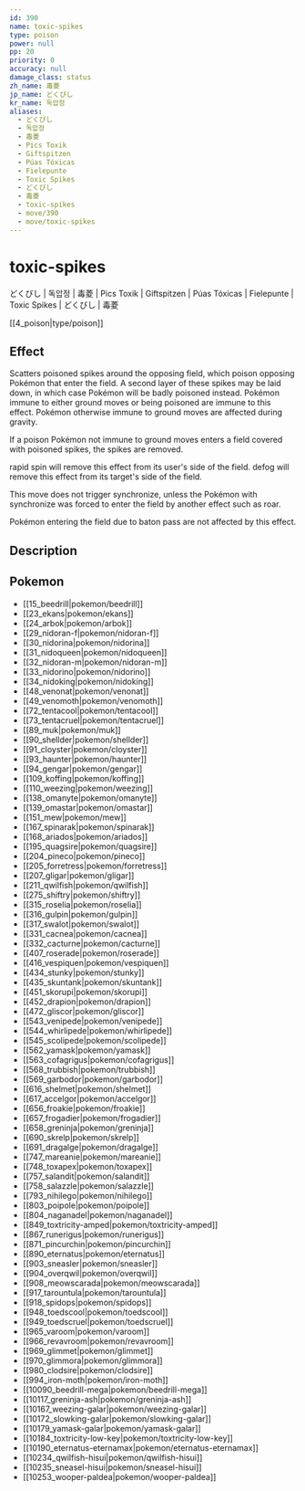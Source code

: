 ```yaml
---
id: 390
name: toxic-spikes
type: poison
power: null
pp: 20
priority: 0
accuracy: null
damage_class: status
zh_name: 毒菱
jp_name: どくびし
kr_name: 독압정
aliases:
  - どくびし
  - 독압정
  - 毒菱
  - Pics Toxik
  - Giftspitzen
  - Púas Tóxicas
  - Fielepunte
  - Toxic Spikes
  - どくびし
  - 毒菱
  - toxic-spikes
  - move/390
  - move/toxic-spikes
---
```

# toxic-spikes
    
どくびし | 독압정 | 毒菱 | Pics Toxik | Giftspitzen | Púas Tóxicas | Fielepunte | Toxic Spikes | どくびし | 毒菱

[[4_poison|type/poison]]

## Effect

Scatters poisoned spikes around the opposing field, which poison opposing Pokémon that enter the field.  A second layer of these spikes may be laid down, in which case Pokémon will be badly poisoned instead.  Pokémon immune to either ground moves or being poisoned are immune to this effect.  Pokémon otherwise immune to ground moves are affected during gravity.

If a poison Pokémon not immune to ground moves enters a field covered with poisoned spikes, the spikes are removed.

rapid spin will remove this effect from its user's side of the field.  defog will remove this effect from its target's side of the field.

This move does not trigger synchronize, unless the Pokémon with synchronize was forced to enter the field by another effect such as roar.

Pokémon entering the field due to baton pass are not affected by this effect.

## Description



## Pokemon

- [[15_beedrill|pokemon/beedrill]]
- [[23_ekans|pokemon/ekans]]
- [[24_arbok|pokemon/arbok]]
- [[29_nidoran-f|pokemon/nidoran-f]]
- [[30_nidorina|pokemon/nidorina]]
- [[31_nidoqueen|pokemon/nidoqueen]]
- [[32_nidoran-m|pokemon/nidoran-m]]
- [[33_nidorino|pokemon/nidorino]]
- [[34_nidoking|pokemon/nidoking]]
- [[48_venonat|pokemon/venonat]]
- [[49_venomoth|pokemon/venomoth]]
- [[72_tentacool|pokemon/tentacool]]
- [[73_tentacruel|pokemon/tentacruel]]
- [[89_muk|pokemon/muk]]
- [[90_shellder|pokemon/shellder]]
- [[91_cloyster|pokemon/cloyster]]
- [[93_haunter|pokemon/haunter]]
- [[94_gengar|pokemon/gengar]]
- [[109_koffing|pokemon/koffing]]
- [[110_weezing|pokemon/weezing]]
- [[138_omanyte|pokemon/omanyte]]
- [[139_omastar|pokemon/omastar]]
- [[151_mew|pokemon/mew]]
- [[167_spinarak|pokemon/spinarak]]
- [[168_ariados|pokemon/ariados]]
- [[195_quagsire|pokemon/quagsire]]
- [[204_pineco|pokemon/pineco]]
- [[205_forretress|pokemon/forretress]]
- [[207_gligar|pokemon/gligar]]
- [[211_qwilfish|pokemon/qwilfish]]
- [[275_shiftry|pokemon/shiftry]]
- [[315_roselia|pokemon/roselia]]
- [[316_gulpin|pokemon/gulpin]]
- [[317_swalot|pokemon/swalot]]
- [[331_cacnea|pokemon/cacnea]]
- [[332_cacturne|pokemon/cacturne]]
- [[407_roserade|pokemon/roserade]]
- [[416_vespiquen|pokemon/vespiquen]]
- [[434_stunky|pokemon/stunky]]
- [[435_skuntank|pokemon/skuntank]]
- [[451_skorupi|pokemon/skorupi]]
- [[452_drapion|pokemon/drapion]]
- [[472_gliscor|pokemon/gliscor]]
- [[543_venipede|pokemon/venipede]]
- [[544_whirlipede|pokemon/whirlipede]]
- [[545_scolipede|pokemon/scolipede]]
- [[562_yamask|pokemon/yamask]]
- [[563_cofagrigus|pokemon/cofagrigus]]
- [[568_trubbish|pokemon/trubbish]]
- [[569_garbodor|pokemon/garbodor]]
- [[616_shelmet|pokemon/shelmet]]
- [[617_accelgor|pokemon/accelgor]]
- [[656_froakie|pokemon/froakie]]
- [[657_frogadier|pokemon/frogadier]]
- [[658_greninja|pokemon/greninja]]
- [[690_skrelp|pokemon/skrelp]]
- [[691_dragalge|pokemon/dragalge]]
- [[747_mareanie|pokemon/mareanie]]
- [[748_toxapex|pokemon/toxapex]]
- [[757_salandit|pokemon/salandit]]
- [[758_salazzle|pokemon/salazzle]]
- [[793_nihilego|pokemon/nihilego]]
- [[803_poipole|pokemon/poipole]]
- [[804_naganadel|pokemon/naganadel]]
- [[849_toxtricity-amped|pokemon/toxtricity-amped]]
- [[867_runerigus|pokemon/runerigus]]
- [[871_pincurchin|pokemon/pincurchin]]
- [[890_eternatus|pokemon/eternatus]]
- [[903_sneasler|pokemon/sneasler]]
- [[904_overqwil|pokemon/overqwil]]
- [[908_meowscarada|pokemon/meowscarada]]
- [[917_tarountula|pokemon/tarountula]]
- [[918_spidops|pokemon/spidops]]
- [[948_toedscool|pokemon/toedscool]]
- [[949_toedscruel|pokemon/toedscruel]]
- [[965_varoom|pokemon/varoom]]
- [[966_revavroom|pokemon/revavroom]]
- [[969_glimmet|pokemon/glimmet]]
- [[970_glimmora|pokemon/glimmora]]
- [[980_clodsire|pokemon/clodsire]]
- [[994_iron-moth|pokemon/iron-moth]]
- [[10090_beedrill-mega|pokemon/beedrill-mega]]
- [[10117_greninja-ash|pokemon/greninja-ash]]
- [[10167_weezing-galar|pokemon/weezing-galar]]
- [[10172_slowking-galar|pokemon/slowking-galar]]
- [[10179_yamask-galar|pokemon/yamask-galar]]
- [[10184_toxtricity-low-key|pokemon/toxtricity-low-key]]
- [[10190_eternatus-eternamax|pokemon/eternatus-eternamax]]
- [[10234_qwilfish-hisui|pokemon/qwilfish-hisui]]
- [[10235_sneasel-hisui|pokemon/sneasel-hisui]]
- [[10253_wooper-paldea|pokemon/wooper-paldea]]

